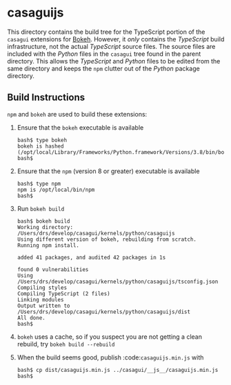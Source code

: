 # casaguijs

This directory contains the build tree for the TypeScript portion of the
`casagui` extensions for [Bokeh](https://bokeh.org/). However, it *only*
contains the _TypeScript_ build infrastructure, not the actual _TypeScript_
source files. The source files are included with the _Python_ files in the
`casagui` tree found in the parent directory. This allows the _TypeScript_
and _Python_ files to be edited from the same directory and keeps the
`npm` clutter out of the _Python_ package directory.

## Build Instructions

`npm` and `bokeh` are used to build these extensions:

1. Ensure that the `bokeh` executable is available
   ```
   bash$ type bokeh
   bokeh is hashed (/opt/local/Library/Frameworks/Python.framework/Versions/3.8/bin/bokeh)
   bash$
   ```
2. Ensure that the `npm` (version 8 or greater) executable is available
   ```
   bash$ type npm
   npm is /opt/local/bin/npm
   bash$
   ```
2. Run `bokeh build`
   ```
   bash$ bokeh build
   Working directory: /Users/drs/develop/casagui/kernels/python/casaguijs
   Using different version of bokeh, rebuilding from scratch.
   Running npm install.

   added 41 packages, and audited 42 packages in 1s

   found 0 vulnerabilities
   Using /Users/drs/develop/casagui/kernels/python/casaguijs/tsconfig.json
   Compiling styles
   Compiling TypeScript (2 files)
   Linking modules
   Output written to /Users/drs/develop/casagui/kernels/python/casaguijs/dist
   All done.
   bash$
   ```
3. `bokeh` uses a cache, so if you suspect you are not getting a clean rebuild, try `bokeh build --rebuild`

4. When the build seems good, publish :code:`casaguijs.min.js` with
   ```
   bash$ cp dist/casaguijs.min.js ../casagui/__js__/casaguijs.min.js
   bash$
   ```
